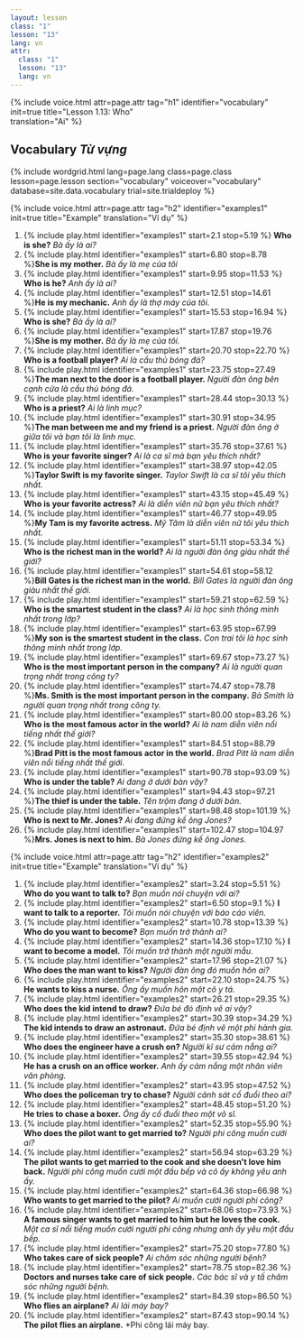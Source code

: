 ```yaml
---
layout: lesson
class: "1"
lesson: "13"
lang: vn
attr:
  class: "1"
  lesson: "13"
  lang: vn
---
```


{%  include voice.html attr=page.attr                     tag="h1"
	identifier="vocabulary"  init=true
	title="Lesson 1.13: Who"        
	translation="Ai"
%}

## Vocabulary *Từ vựng*

{% include wordgrid.html lang=page.lang
		class=page.class 
		lesson=page.lesson 
		section="vocabulary"
		voiceover="vocabulary"
		database=site.data.vocabulary 
		trial=site.trialdeploy %}


{%  include voice.html attr=page.attr                     tag="h2"
	identifier="examples1"  init=true
	title="Example"
	translation="Ví dụ"
%}


1. {% include play.html identifier="examples1" start=2.1 stop=5.19 %} **Who is she?**  *Bà ấy là ai?*
1.  {% include play.html identifier="examples1" start=6.80 stop=8.78 %}**She is my mother.**  *Bà ấy là mẹ của tôi*
1. {% include play.html identifier="examples1" start=9.95 stop=11.53 %} **Who is he?**  *Anh ấy là ai?*
1. {% include play.html identifier="examples1" start=12.51 stop=14.61 %}**He is my mechanic.**  *Anh ấy là thợ máy của tôi.*
1. {% include play.html identifier="examples1" start=15.53 stop=16.94 %} **Who is she?**  *Bà ấy là ai?*
1. {% include play.html identifier="examples1" start=17.87 stop=19.76 %}**She is my mother.**  *Bà ấy là mẹ của tôi.*
1. {% include play.html identifier="examples1" start=20.70 stop=22.70 %} **Who is a football player?** *Ai là cầu thủ bóng đá?*
1. {% include play.html identifier="examples1" start=23.75 stop=27.49 %}**The man next to the door is a football player.**  *Người đàn ông bên cạnh cửa là cầu thủ bóng đá.*
1. {% include play.html identifier="examples1" start=28.44 stop=30.13 %} **Who is a priest?**  *Ai là linh mục?*
1. {% include play.html identifier="examples1" start=30.91 stop=34.95 %}**The man between me and my friend is a priest.**  *Người đàn ông ở giữa tôi và bạn tôi là linh mục.*
1. {% include play.html identifier="examples1" start=35.76 stop=37.61 %} **Who is your favorite singer?**  *Ai là ca sĩ mà bạn yêu thích nhất?*
1. {% include play.html identifier="examples1" start=38.97 stop=42.05 %}**Taylor Swift is my favorite singer.**  *Taylor Swift là ca sĩ tôi yêu thích nhất.*
1. {% include play.html identifier="examples1" start=43.15 stop=45.49 %} **Who is your favorite actress?**  *Ai là diễn viên nữ bạn yêu thích nhất?*
1. {% include play.html identifier="examples1" start=46.77 stop=49.95 %}**My Tam is my favorite actress.**  *Mỹ Tâm là diễn viên nữ tôi yêu thích nhất.*
1. {% include play.html identifier="examples1" start=51.11 stop=53.34 %} **Who is the richest man in the world?**  *Ai là người đàn ông giàu nhất thế giới?*
1. {% include play.html identifier="examples1" start=54.61 stop=58.12 %}**Bill Gates is the richest man in the world.**  *Bill Gates là người đàn ông giàu nhất thế giới.*
1. {% include play.html identifier="examples1" start=59.21 stop=62.59 %} **Who is the smartest student in the class?**  *Ai là học sinh thông minh nhất trong lớp?*
1. {% include play.html identifier="examples1" start=63.95 stop=67.99 %}**My son is the smartest student in the class.**  *Con trai tôi là học sinh thông minh nhất trong lớp.*
1. {% include play.html identifier="examples1" start=69.67 stop=73.27 %} **Who is the most important person in the company?**  *Ai là người quan trọng nhất trong công ty?*
1. {% include play.html identifier="examples1" start=74.47 stop=78.78 %}**Ms. Smith is the most important person in the company.**  *Bà Smith là người quan trọng nhất trong công ty.*
1. {% include play.html identifier="examples1" start=80.00 stop=83.26 %} **Who is the most famous actor in the world?**  *Ai là nam diễn viên nổi tiếng nhất thế giới?*
1. {% include play.html identifier="examples1" start=84.51 stop=88.79 %}**Brad Pitt is the most famous actor in the world.**  *Brad Pitt là nam diễn viên nổi tiếng nhất thế giới.*
1. {% include play.html identifier="examples1" start=90.78 stop=93.09 %} **Who is under the table?**  *Ai đang ở dưới bàn vậy?*
1. {% include play.html identifier="examples1" start=94.43 stop=97.21 %}**The thief is under the table.**  *Tên trộm đang ở dưới bàn.*
1. {% include play.html identifier="examples1" start=98.48 stop=101.19 %} **Who is next to Mr. Jones?**  *Ai đang đứng kế ông Jones?*
1. {% include play.html identifier="examples1" start=102.47 stop=104.97 %}**Mrs. Jones is next to him.**  *Bà Jones đứng kế ông Jones.*


{%  include voice.html attr=page.attr                     tag="h2"
	identifier="examples2"  init=true
	title="Example"
	translation="Ví dụ"
%}


1. {% include play.html identifier="examples2" start=3.24 stop=5.51 %} **Who do you want to talk to?**  *Bạn muốn nói chuyện với ai?*
1. {% include play.html identifier="examples2" start=6.50 stop=9.1 %} **I want to talk to a reporter.**  *Tôi muốn nói chuyện với báo cáo viên.*
1. {% include play.html identifier="examples2" start=10.78 stop=13.39 %} **Who do you want to become?**  *Bạn muốn trở thành ai?*
1. {% include play.html identifier="examples2" start=14.36 stop=17.10 %} **I want to become a model.**  *Tôi muốn trở thành một người mẫu.*
1. {% include play.html identifier="examples2" start=17.96 stop=21.07 %} **Who does the man want to kiss?**  *Người đàn ông đó muốn hôn ai?*
1. {% include play.html identifier="examples2" start=22.10 stop=24.75 %} **He wants to kiss a nurse.**  *Ông ấy muốn hôn một cô y tá.*
1. {% include play.html identifier="examples2" start=26.21 stop=29.35 %} **Who does the kid intend to draw?**  *Đứa bé đó định vẽ ai vậy?*
1. {% include play.html identifier="examples2" start=30.39 stop=34.29 %} **The kid intends to draw an astronaut.**  *Đứa bé định vẽ một phi hành gia.*
1. {% include play.html identifier="examples2" start=35.30 stop=38.61 %} **Who does the engineer have a crush on?**  *Người kĩ sư cảm nắng ai?*
1. {% include play.html identifier="examples2" start=39.55 stop=42.94 %} **He has a crush on an office worker.**  *Anh ấy cảm nắng một nhân viên văn phòng.*
1. {% include play.html identifier="examples2" start=43.95 stop=47.52 %} **Who does the policeman try to chase?**  *Người cảnh sát cố đuổi theo ai?*
1. {% include play.html identifier="examples2" start=48.45 stop=51.20 %} **He tries to chase a boxer.**  *Ông ấy cố đuổi theo một võ sĩ.*
1. {% include play.html identifier="examples2" start=52.35 stop=55.90 %} **Who does the pilot want to get married to?**  *Người phi công muốn cưới ai?*
1. {% include play.html identifier="examples2" start=56.94 stop=63.29 %} **The pilot wants to get married to the cook and she doesn't love him back.**  *Người phi công muốn cưới một đầu bếp và cô ấy không yêu anh ấy.*
1. {% include play.html identifier="examples2" start=64.36 stop=66.98 %} **Who wants to get married to the pilot?**  *Ai muốn cưới người phi công?*
1. {% include play.html identifier="examples2" start=68.06 stop=73.93 %} **A famous singer wants to get married to him but he loves the cook.**  *Một ca sĩ nổi tiếng muốn cưới người phi công nhưng anh ấy yêu một đầu bếp.*
1. {% include play.html identifier="examples2" start=75.20 stop=77.80 %} **Who takes care of sick people?**  *Ai chăm sóc những người bệnh?*
1. {% include play.html identifier="examples2" start=78.75 stop=82.36 %} **Doctors and nurses take care of sick people.**  *Các bác sĩ và y tấ chăm sóc những người bệnh.*
1. {% include play.html identifier="examples2" start=84.39 stop=86.50 %} **Who flies an airplane?**  *Ai lái máy bay?*
1. {% include play.html identifier="examples2" start=87.43 stop=90.14 %} **The pilot flies an airplane.**  *Phi công lái máy bay.


 